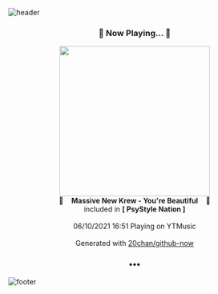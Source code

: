 ![header](https://capsule-render.vercel.app/api?type=wave&height=170&section=header&text=Hi.%20I'm%20SHIFT&fontColor=090707&fontAlignX=45&fontAlignY=65&fontSize=100)

<h3 align="center">🎵 Now Playing... 🎵</h3>
<p align="center">
  <a href="https://music.youtube.com/watch?v=MsshndYBFw4">
    <img width="300" src="https://lh3.googleusercontent.com/E87xWjaR3YtayMCIIEC7Tm6uF0NHbGdOyVwXHi883pY5UQaf8GsuxvtKteWoRwfS3QY1MJgdoFP-zJoU">
  </a>
  <br>
  🎵&nbsp&nbsp&nbsp <b>Massive New Krew - You're Beautiful</b> &nbsp&nbsp&nbsp🎵
  <br>
  included in <b>[ PsyStyle Nation ]</b>
  
  <br />
  <br />
  06/10/2021 16:51 Playing on YTMusic
  <br />
  <br />
  Generated with <a href="https://github.com/20chan/github-now">20chan/github-now</a>
</p>

<h3 align="center">•••</h3>

![footer](https://capsule-render.vercel.app/api?type=wave&height=150&section=footer)
